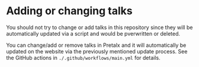 # Adding or changing talks

You should not try to change or add talks in this repository since they will be automatically updated via a script and would be pverwritten
or deleted.

You can change/add or remove talks in Pretalx and it will automatically be updated on the website via the previously mentioned update
process. See the GitHub actions in `./.github/workflows/main.yml` for details.
